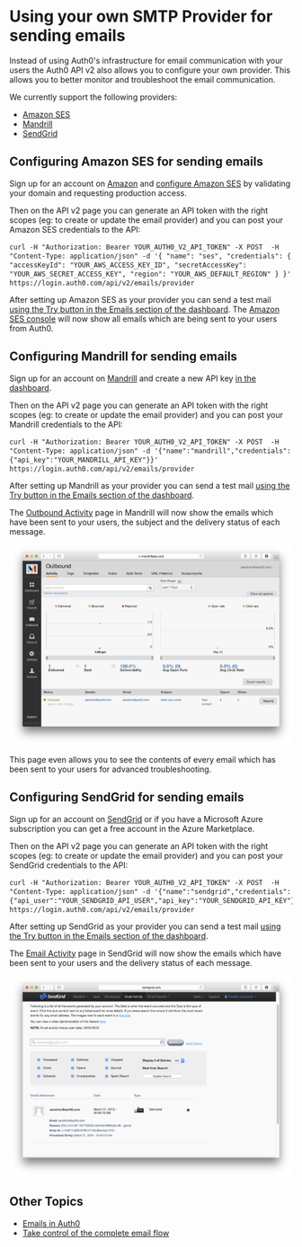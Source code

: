 # Using your own SMTP Provider for sending emails

Instead of using Auth0's infrastructure for email communication with your users the Auth0 API v2 also allows you to configure your own provider. This allows you to better monitor and troubleshoot the email communication.

We currently support the following providers:

 - [Amazon SES](http://aws.amazon.com/ses/)
 - [Mandrill](https://mandrill.com/)
 - [SendGrid](https://sendgrid.com/)

## Configuring Amazon SES for sending emails

Sign up for an account on [Amazon](http://aws.amazon.com) and [configure Amazon SES](http://docs.aws.amazon.com/ses/latest/DeveloperGuide/setting-up-ses.html) by validating your domain and requesting production access.

Then on the API v2 page you can generate an API token with the right scopes (eg: to create or update the email provider) and you can post your Amazon SES credentials to the API:

```
curl -H "Authorization: Bearer YOUR_AUTH0_V2_API_TOKEN" -X POST  -H "Content-Type: application/json" -d '{ "name": "ses", "credentials": { "accessKeyId": "YOUR_AWS_ACCESS_KEY_ID", "secretAccessKey": "YOUR_AWS_SECRET_ACCESS_KEY", "region": "YOUR_AWS_DEFAULT_REGION" } }' https://login.auth0.com/api/v2/emails/provider
```

After setting up Amazon SES as your provider you can send a test mail [using the Try button in the Emails section of the dashboard](@@uiURL@@/#/emails). The [Amazon SES console](https://console.aws.amazon.com/ses) will now show all emails which are being sent to your users from Auth0.

## Configuring Mandrill for sending emails

Sign up for an account on [Mandrill](https://mandrill.com/) and create a new API key [in the dashboard](https://mandrillapp.com/settings/index/). 

Then on the API v2 page you can generate an API token with the right scopes (eg: to create or update the email provider) and you can post your Mandrill credentials to the API:

```
curl -H "Authorization: Bearer YOUR_AUTH0_V2_API_TOKEN" -X POST  -H "Content-Type: application/json" -d '{"name":"mandrill","credentials":{"api_key":"YOUR_MANDRILL_API_KEY"}}' https://login.auth0.com/api/v2/emails/provider
```

After setting up Mandrill as your provider you can send a test mail [using the Try button in the Emails section of the dashboard](@@uiURL@@/#/emails).

The [Outbound Activity](https://mandrillapp.com/activity) page in Mandrill will now show the emails which have been sent to your users, the subject and the delivery status of each message.

![](/media/articles/email/providers/email-mandrill-monitoring.png)

This page even allows you to see the contents of every email which has been sent to your users for advanced troubleshooting.

## Configuring SendGrid for sending emails

Sign up for an account on [SendGrid](https://sendgrid.com/home) or if you have a Microsoft Azure subscription you can get a free account in the Azure Marketplace.

Then on the API v2 page you can generate an API token with the right scopes (eg: to create or update the email provider) and you can post your SendGrid credentials to the API:

```
curl -H "Authorization: Bearer YOUR_AUTH0_V2_API_TOKEN" -X POST  -H "Content-Type: application/json" -d '{"name":"sendgrid","credentials":{"api_user":"YOUR_SENDGRID_API_USER","api_key":"YOUR_SENDGRID_API_KEY"}}' https://login.auth0.com/api/v2/emails/provider
```

After setting up SendGrid as your provider you can send a test mail [using the Try button in the Emails section of the dashboard](@@uiURL@@/#/emails).

The [Email Activity](https://sendgrid.com/logs/index) page in SendGrid will now show the emails which have been sent to your users and the delivery status of each message.

![](/media/articles/email/providers/email-sendgrid-monitoring.png)

## Other Topics

- [Emails in Auth0](/email)
- [Take control of the complete email flow](/email/custom)
